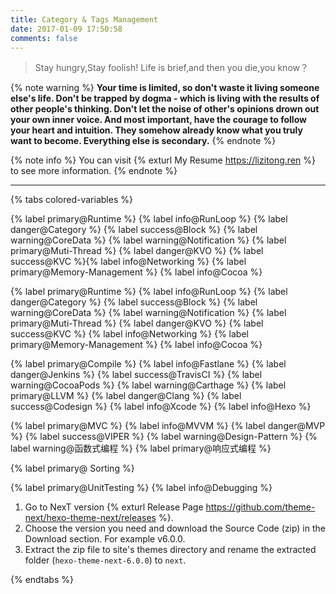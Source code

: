 ```yaml
---
title: Category & Tags Management
date: 2017-01-09 17:50:58
comments: false
---
```


<blockquote class="blockquote-center">Stay hungry,Stay foolish! Life is brief,and then you die,you know？</blockquote>
<!-- more -->

{% note warning %}
**Your time is limited, so don't waste it living someone else's life. Don't be trapped by dogma - which is living with the results of other people's thinking. Don't let the noise of other's opinions drown out your own inner voice. And most important, have the courage to follow your heart and intuition. They somehow already know what you truly want to become. Everything else is secondary.**
{% endnote %}

{% note info %}
You can visit {% exturl My Resume https://lizitong.ren %} to see more information.
{% endnote %}

---

{% tabs colored-variables %}
<!-- tab Objective-C -->
{% label primary@Runtime %} {% label info@RunLoop %} {% label danger@Category %} {% label success@Block %} {% label warning@CoreData %} 
{% label warning@Notification %} {% label primary@Muti-Thread %} {% label danger@KVO %} {% label success@KVC %}{% label info@Networking %} 
{% label primary@Memory-Management %} {% label info@Cocoa %}

<!-- endtab -->

<!-- tab Swift -->
{% label primary@Runtime %}  {% label info@RunLoop %}  {% label danger@Category %}  {% label success@Block %}  {% label warning@CoreData %} 
{% label warning@Notification %}  {% label primary@Muti-Thread %}  {% label danger@KVO %}  {% label success@KVC %}  {% label info@Networking %} 
{% label primary@Memory-Management %}  {% label info@Cocoa %}
<!-- endtab -->

<!-- tab Build-Tools -->
{% label primary@Compile %}  {% label info@Fastlane %}  {% label danger@Jenkins %}  {% label success@TravisCI %}  {% label warning@CocoaPods %}
{% label warning@Carthage %}  {% label primary@LLVM %}  {% label danger@Clang %}  {% label success@Codesign %}  {% label info@Xcode %}  {% label info@Hexo %}

<!-- endtab -->

<!-- tab Architecture -->
{% label primary@MVC %}  {% label info@MVVM %}  {% label danger@MVP %}  {% label success@VIPER %}  {% label warning@Design-Pattern %}
{% label warning@函数式编程 %}  {% label primary@响应式编程 %}
<!-- endtab -->

<!-- tab Algorithm -->

{% label primary@ Sorting  %}

<!-- endtab -->

<!-- tab Testing -->

{% label primary@UnitTesting %} {% label info@Debugging %} 

<!-- endtab -->

<!-- tab Source-Code  -->

1. Go to NexT version {% exturl Release Page https://github.com/theme-next/hexo-theme-next/releases %}.
2. Choose the version you need and download the Source Code (zip) in the Download section. For example v6.0.0.
3. Extract the zip file to site's themes directory and rename the extracted folder (`hexo-theme-next-6.0.0`) to `next`.

<!-- endtab -->

{% endtabs %}

